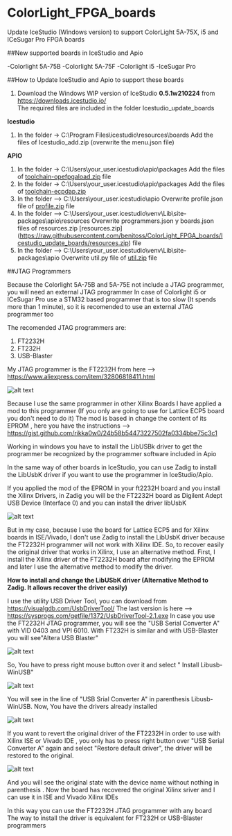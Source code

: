 # ColorLight_FPGA_boards
Update IceStudio (Windows version) to support ColorLight 5A-75X, i5 and ICeSugar Pro FPGA boards


##New supported boards in IceStudio and Apio

-Colorlight 5A-75B
-Colorlight 5A-75F
-Colorlight i5
-IceSugar Pro 

##How to Update IceStudio and Apio to support these boards

1) Download the Windows WIP version of IceStudio **0.5.1w210224** from https://downloads.icestudio.io/  
The required files are included in the folder Icestudio_update_boards

**Icestudio** 
1) In the folder -> C:\Program Files\icestudio\resources\boards
Add the files of  Icestudio_add.zip     (overwrite the menu.json file)

**APIO**
1)  In the folder   -> C:\Users\your_user\.icestudio\apio\packages
Add the files of [toolchain-opefpgaload.zip](https://raw.githubusercontent.com/benitoss/ColorLight_FPGA_boards/Icestudio_update_boards/toolchain-opefpgaload.zip) file
2)  In the folder   -> C:\Users\your_user\.icestudio\apio\packages
Add the files of  [toolchain-ecpdap.zip](https://raw.githubusercontent.com/benitoss/ColorLight_FPGA_boards/Icestudio_update_boards/toolchain-ecpdap.zip)
3)  In the folder    --> C:\Users\your_user\.icestudio\apio
Overwrite profile.json file of [profile.zip](https://raw.githubusercontent.com/benitoss/ColorLight_FPGA_boards/Icestudio_update_boards/profile.zip) file
4)   In the folder   --> C:\Users\your_user\.icestudio\venv\Lib\site-packages\apio\resources
Overwrite programmers.json y boards.json  files of  resources.zip [resources.zip] (https://raw.githubusercontent.com/benitoss/ColorLight_FPGA_boards/Icestudio_update_boards/resources.zip) file
5)  In the folder  --> C:\Users\your_user\.icestudio\venv\Lib\site-packages\apio
Overwrite util.py file of [util.zip](https://raw.githubusercontent.com/benitoss/ColorLight_FPGA_boards/Icestudio_update_boards/util.zip) file

##JTAG Programmers

Because the Colorlight 5A-75B and 5A-75E not include a JTAG programmer, you will need an external JTAG programmer
In case of Colorlight i5 or ICeSugar Pro use a STM32 based programmer that is too slow (It spends more than 1 minute), so it is recomended to use an external JTAG programmer too

The recomended JTAG programmers are:
1) FT2232H
2) FT232H
3) USB-Blaster

My JTAG programmer is the FT2232H   from here --> https://www.aliexpress.com/item/32806818411.html

![alt text](https:/github.com/benitoss/ColorLight_FPGA_boards/main/images/ft232h.png)

Because I use the same programmer in other Xilinx Boards I have applied a mod to this programmer (If you only are going to use for Lattice  ECP5 board you don't need to do it)
The mod is based in change the content of its EPROM , here you have the instructions  -->  https://gist.github.com/rikka0w0/24b58b54473227502fa0334bbe75c3c1

Working in windows you have to install the LibUSBk driver to get the programmer be recognized by the programmer software included in Apio

In the same way of other boards in IceStudio, you can use Zadig to install the LibUsbK driver if you want to use the programmer in IceStudio/Apio.

If you applied the mod of the EPROM in your ft2232H board and you install the Xilinx Drivers, in Zadig you will be the FT2232H board as Digilent Adept USB Device (Interface 0) and you can install the driver libUsbK

![alt text](https://raw.githubusercontent.com/benitoss/ColorLight_FPGA_boards/main/images/zadig.png)

But in my case, because I use the board for Lattice ECP5 and for Xilinx boards in ISE/Vivado, I don't use Zadig to install the LibUsbK driver because the FT2232H programmer will not work with Xilinx IDE. So, to recover easily the original driver that works in Xilinx, I use an alternative method.  First, I install the Xilinx driver of the FT2232H board after modifying the EPROM and later I use the alternative method to modify the driver.

**How to install and change the LibUSbK driver (Alternative Method to Zadig. It allows recover the driver easily)**

I use the utility USB Driver Tool, you can download from https://visualgdb.com/UsbDriverTool/  The last version is here --> https://sysprogs.com/getfile/1372/UsbDriverTool-2.1.exe
In case you use the FT2232H JTAG programmer, you will see the "USB Serial Converter A" with VID 0403 and VPI 6010. With FT232H is similar and with USB-Blaster you will see"Altera USB Blaster"

![alt text](https://raw.githubusercontent.com/benitoss/ColorLight_FPGA_boards/main/images/USB_Driver_Tool_1.jpg)

So, You have to press right mouse button over it and select " Install Libusb-WinUSB"

![alt text](https://raw.githubusercontent.com/benitoss/ColorLight_FPGA_boards/main/images/USB_Driver_Tool_2.jpg)

You will see in the line of "USB Srial Converter A"  in parenthesis Libusb-WinUSB. Now, You have the drivers already installed

![alt text](https://raw.githubusercontent.com/benitoss/ColorLight_FPGA_boards/main/images/USB_Driver_Tool_3.jpg)

If you want to revert the original driver of the FT2232H in order to use with Xilinx ISE or Vivado IDE , you only has to press right button over "USB Serial Converter A" again and select "Restore default driver", the driver will be restored to the original.

![alt text](https://raw.githubusercontent.com/benitoss/ColorLight_FPGA_boards/main/images/USB_Driver_Tool_4.jpg)

And you will see the original state with the device name without nothing in parenthesis . Now the board has recovered the original Xilinx sriver and I can use it in ISE and Vivado Xilinx IDEs 

In this way you can use the FT2232H JTAG programmer with any board  
The way to install the driver is equivalent for FT232H or USB-Blaster programmers

